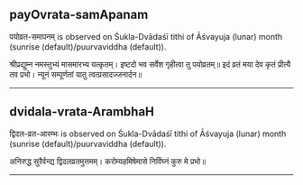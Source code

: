 ## payOvrata-samApanam
पयोव्रत-समापनम् is observed on Śukla-Dvādaśī tithi of Āśvayuja (lunar) month (sunrise (default)/puurvaviddha (default)).



श्रीप्रद्युम्न नमस्तुभ्यं मासमारभ्य यत्कृतम्। इष्टदो भव सर्वेश गृहीत्वा तु पयोव्रतम्॥ इदं व्रतं मया देव कृतं प्रीत्यै तव प्रभो। न्यूनं सम्पूर्णतां यातु त्वत्प्रसादज्जनार्दन॥

---
## dvidala-vrata-ArambhaH
द्विदल-व्रत-आरम्भः is observed on Śukla-Dvādaśī tithi of Āśvayuja (lunar) month (sunrise (default)/puurvaviddha (default)).



अनिरुद्ध सुरैर्वन्द्य द्विदलव्रतमुत्तमम्।
करोम्यहमिषेमासे निर्विघ्नं कुरु मे प्रभो॥

---
